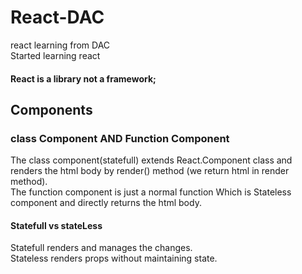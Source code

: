 # React-DAC
react learning from DAC <br>
Started learning react<br>

#### React is a library not a framework;

## Components
### class Component AND Function Component
The class component(statefull) extends React.Component class and renders the html body by render() method (we return html in render method).<br>
The function component is just a normal function Which is Stateless component and directly returns the html body. <br>
#### Statefull vs stateLess
Statefull renders and manages the changes. <br>
Stateless renders props without maintaining state. <br>



